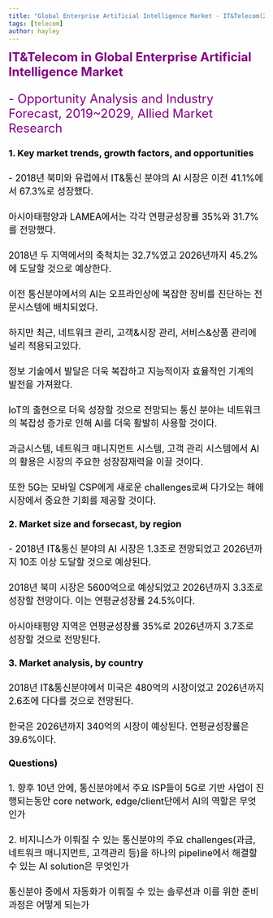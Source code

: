 ```yaml
---
title: "Global Enterprise Artificial Intelligence Market - IT&Telecom(2019~2029)"
tags: [telecom]
author: hayley
---
```

<html>
    <body>
        <font size="5" color="purple">
        <div><b>IT&Telecom in Global Enterprise Artificial Intelligence Market</b>
        <p>   - Opportunity Analysis and Industry Forecast, 2019~2029, Allied Market Research
        <font size="4" color="black">
        <p>
        <p>  
        <p><b>1. Key market trends, growth factors, and opportunities</b>
        <p>- 2018년 북미와 유럽에서 IT&통신 분야의 AI 시장은 이전 41.1%에서 67.3%로 성장했다. 
        <p>아시아태평양과 LAMEA에서는 각각 연평균성장률 35%와 31.7%를 전망했다. 
        <p>2018년 두 지역에서의 축척치는 32.7%였고 2026년까지 45.2%에 도달할 것으로 예상한다.
        <p> 이전 통신분야에서의 AI는 오프라인상에 복잡한 장비를 진단하는 전문시스템에 배치되었다. 
        <p>하지만 최근, 네트워크 관리, 고객&시장 관리, 서비스&상품 관리에 널리 적용되고있다. 
        <p>정보 기술에서 발달은 더욱 복잡하고 지능적이자 효율적인 기계의 발전을 가져왔다.
        <p> IoT의 출현으로 더욱 성장할 것으로 전망되는 통신 분야는 네트워크의 복잡성 증가로 인해 AI를 더욱 활발히 사용할 것이다. 
        <p>과금시스템, 네트워크 매니지먼트 시스템, 고객 관리 시스템에서 AI의 활용은 시장의 주요한 성장잠재력을 이끌 것이다. 
        <p>또한 5G는 모바일 CSP에게 새로운 challenges로써 다가오는 해에 시장에서 중요한 기회를 제공할 것이다.
        <p>
        <p>
        <p>    
        <p><b>2. Market size and forsecast, by region</b>
        <p>- 2018년 IT&통신 분야의 AI 시장은 1.3조로 전망되었고 2026년까지 10조 이상 도달할 것으로 예상된다. 
        <p>2018년 북미 시장은 5600억으로 예상되었고 2026년까지 3.3조로 성장할 전망이다. 이는 연평균성장률 24.5%이다. 
        <p>아시아태평양 지역은 연평균성장률 35%로 2026년까지 3.7조로 성장할 것으로 전망된다. 
        <p>
        <p>  
        <p>    
        <p><b>3. Market analysis, by country</b>
        <p>2018년 IT&통신분야에서 미국은 480억의 시장이었고 2026년까지 2.6조에 다다를 것으로 전망된다. 
        <p>한국은 2026년까지 340억의 시장이 예상된다. 연평균성장률은 39.6%이다.   
        <p>
        <p>   
        <p>    
        <p><b>Questions)</b>
        <p>1. 향후 10년 안에, 통신분야에서 주요 ISP들이 5G로 기반 사업이 진행되는동안 core network, edge/client단에서 AI의 역할은 무엇인가
        <p>2. 비지니스가 이뤄질 수 있는 통신분야의 주요 challenges(과금, 네트워크 매니지먼트, 고객관리 등)을 하나의 pipeline에서 해결할 수 있는 AI solution은 무엇인가
        <p>   통신분야 중에서 자동화가 이뤄질 수 있는 솔루션과 이를 위한 준비과정은 어떻게 되는가 





     
     
          
    



